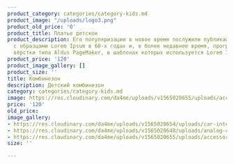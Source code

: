 ```yaml
---
product_category: categories/category-kids.md
product_image: "/uploads/logo3.png"
product_old_price: '0'
product_title: Платье детское
product_description: Его популяризации в новое время послужили публикация листов Letraset
  с образцами Lorem Ipsum в 60-х годах и, в более недавнее время, программы электронной
  вёрстки типа Aldus PageMaker, в шаблонах которых используется Lorem Ipsum.
product_price: '120'
product_image_gallery: []
product_size: ''
title: Комбинезон
description: Детский комбинезон
category: categories/category-kids.md
image: https://res.cloudinary.com/da4me/uploads/v1565020655/uploads/accessories-bag.jpg
price: '120'
old_price: 
image_gallery:
- https://res.cloudinary.com/da4me/uploads/v1565020654/uploads/car-interior-design.jpg
- https://res.cloudinary.com/da4me/uploads/v1565020648/uploads/analog-classic.jpg
- https://res.cloudinary.com/da4me/uploads/v1565020655/uploads/accessories-bag.jpg
size: ''

---
```

